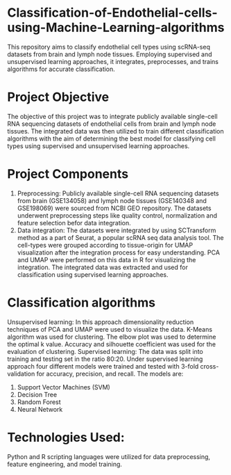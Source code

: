 # Classification-of-Endothelial-cells-using-Machine-Learning-algorithms
This repository aims to classify endothelial cell types using scRNA-seq datasets from brain and lymph node tissues. Employing supervised and unsupervised learning approaches, it integrates, preprocesses, and trains algorithms for accurate classification.
# Project Objective
The objective of this project was to integrate publicly available single-cell RNA sequencing datasets of endothelial cells from brain and lymph node tissues. The integrated data was then utilized to train different classification algorithms with the aim of determining the best model for classifying cell types using supervised and unsupervised learning approaches.
# Project Components
1) Preprocessing: Publicly available single-cell RNA sequencing datasets from brain (GSE134058) and lymph node tissues (GSE140348 and GSE198069) were sourced from NCBI GEO repository. The datasets underwent preprocessing steps like quality control, normalization and feature selection befor data integration.
2) Data integration: The datasets were integrated by using SCTransform method as a part of Seurat, a popular scRNA seq data analysis tool. The cell-types were grouped according to tissue-origin for UMAP visualization after the integration process for easy understanding. PCA and UMAP were performed on this data in R for visualizing the integration. The integrated data was extracted and used for classification using supervised learning approaches.
# Classification algorithms
Unsupervised learning: In this approach dimensionality reduction techniques of PCA and UMAP were used to visualize the data. K-Means algorithm was used for clustering. The elbow plot was used to determine the optimal k value. Accuracy and silhouette coefficient was used for the evaluation of clustering.
Supervised learning: The data was split into training and testing set in the ratio 80:20. Under supervised learning approach four different models were trained and tested with 3-fold cross-validation for accuracy, precision, and recall. The models are:
1) Support Vector Machines (SVM)
2) Decision Tree
3) Random Forest
4) Neural Network
# Technologies Used:
Python and R scripting languages were utilized for data preprocessing, feature engineering, and model training.
